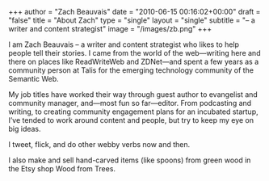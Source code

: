 +++
author = "Zach Beauvais"
date = "2010-06-15 00:16:02+00:00"
draft = "false"
title = "About Zach"
type = "single"
layout = "single"
subtitle = "– a writer and content strategist"
image = "/images/zb.png"
+++


I am Zach Beauvais – a writer and content strategist who likes to help people tell their stories. I came from the world of the web—writing here and there on places like ReadWriteWeb and ZDNet—and spent a few years as a community person at Talis for the emerging technology community of the Semantic Web.

My job titles have worked their way through guest author to evangelist and community manager, and—most fun so far—editor. From podcasting and writing, to creating community engagement plans for an incubated startup, I’ve tended to work around content and people, but try to keep my eye on big ideas.

I tweet, flick, and do other webby verbs now and then.

I also make and sell hand-carved items (like spoons) from green wood in the Etsy shop Wood from Trees.